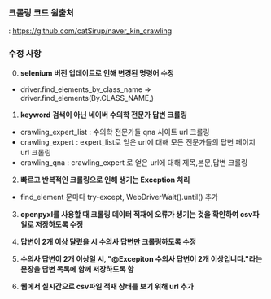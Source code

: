 ### 크롤링 코드 원출처
: https://github.com/catSirup/naver_kin_crawling

### 수정 사항 
0. **selenium 버전 업데이트로 인해 변경된 명령어 수정**
  - driver.find_elements_by_class_name => driver.find_elements(By.CLASS_NAME,)  

1. **keyword 검색이 아닌 네이버 수의학 전문가 답변 크롤링**
  - crawling_expert_list : 수의학 전문가들 qna 사이트 url 크롤링
  - crawling_expert : expert_list로 얻은 url에 대해 모든 전문가들의 답변 페이지 url 크롤링
  - crawling_qna : crawling_expert 로 얻은 url에 대해 제목,본문,답변 크롤링

2. **빠르고 반복적인 크롤링으로 인해 생기는 Exception 처리**
  - find_element 문마다 try-except, WebDriverWait().until() 추가

3. **openpyxl를 사용할 때 크롤링 데이터 적재에 오류가 생기는 것을 확인하여 csv파일로 저장하도록 수정**

5. **답변이 2개 이상 달렸을 시 수의사 답변만 크롤링하도록 수정**

7. **수의사 답변이 2개 이상일 시,  "@Excepiton 수의사 답변이 2개 이상입니다."라는 문장을 답변 목록에 함께 저장하도록 함**

9. **웹에서 실시간으로 csv파일 적재 상태를 보기 위해 url 추가**

